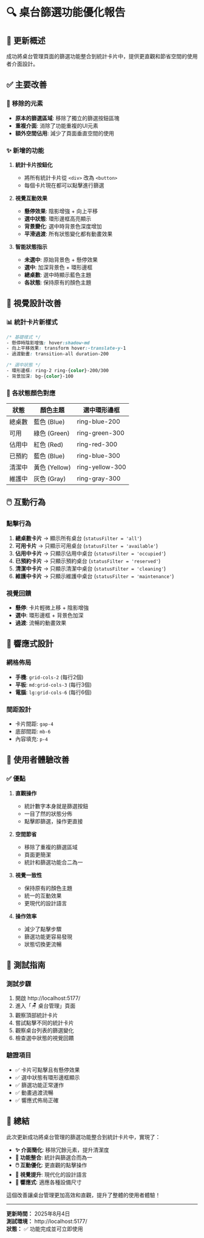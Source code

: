 # 🔍 桌台篩選功能優化報告

## 🎯 更新概述

成功將桌台管理頁面的篩選功能整合到統計卡片中，提供更直觀和節省空間的使用者介面設計。

## ✅ 主要改善

### 🚫 **移除的元素**
- **原本的篩選區域**: 移除了獨立的篩選按鈕區塊
- **重複介面**: 消除了功能重複的UI元素
- **額外空間佔用**: 減少了頁面垂直空間的使用

### ✨ **新增的功能**

1. **統計卡片按鈕化**
   - 將所有統計卡片從 `<div>` 改為 `<button>`
   - 每個卡片現在都可以點擊進行篩選

2. **視覺互動效果**
   - **懸停效果**: 陰影增強 + 向上平移
   - **選中狀態**: 環形邊框高亮顯示
   - **背景變化**: 選中時背景色深度增加
   - **平滑過渡**: 所有狀態變化都有動畫效果

3. **智能狀態指示**
   - **未選中**: 原始背景色 + 懸停效果
   - **選中**: 加深背景色 + 環形邊框
   - **總桌數**: 選中時顯示藍色主題
   - **各狀態**: 保持原有的顏色主題

## 🎨 **視覺設計改善**

### 📊 **統計卡片新樣式**

```css
/* 基礎樣式 */
- 懸停時陰影增強: hover:shadow-md
- 向上平移效果: transform hover:-translate-y-1
- 過渡動畫: transition-all duration-200

/* 選中狀態 */
- 環形邊框: ring-2 ring-{color}-200/300
- 背景加深: bg-{color}-100
```

### 🎯 **各狀態顏色對應**

| 狀態 | 顏色主題 | 選中環形邊框 |
|------|----------|-------------|
| 總桌數 | 藍色 (Blue) | ring-blue-200 |
| 可用 | 綠色 (Green) | ring-green-300 |
| 佔用中 | 紅色 (Red) | ring-red-300 |
| 已預約 | 藍色 (Blue) | ring-blue-300 |
| 清潔中 | 黃色 (Yellow) | ring-yellow-300 |
| 維護中 | 灰色 (Gray) | ring-gray-300 |

## 🖱️ **互動行為**

### 點擊行為
1. **總桌數卡片** → 顯示所有桌台 (`statusFilter = 'all'`)
2. **可用卡片** → 只顯示可用桌台 (`statusFilter = 'available'`)
3. **佔用中卡片** → 只顯示佔用中桌台 (`statusFilter = 'occupied'`)
4. **已預約卡片** → 只顯示預約桌台 (`statusFilter = 'reserved'`)
5. **清潔中卡片** → 只顯示清潔中桌台 (`statusFilter = 'cleaning'`)
6. **維護中卡片** → 只顯示維護中桌台 (`statusFilter = 'maintenance'`)

### 視覺回饋
- **懸停**: 卡片輕微上移 + 陰影增強
- **選中**: 環形邊框 + 背景色加深
- **過渡**: 流暢的動畫效果

## 📱 **響應式設計**

### 網格佈局
- **手機**: `grid-cols-2` (每行2個)
- **平板**: `md:grid-cols-3` (每行3個)
- **電腦**: `lg:grid-cols-6` (每行6個)

### 間距設計
- 卡片間距: `gap-4`
- 底部間距: `mb-6`
- 內容填充: `p-4`

## 🔄 **使用者體驗改善**

### ✅ **優點**

1. **直觀操作**
   - 統計數字本身就是篩選按鈕
   - 一目了然的狀態分佈
   - 點擊即篩選，操作更直接

2. **空間節省**
   - 移除了重複的篩選區域
   - 頁面更簡潔
   - 統計和篩選功能合二為一

3. **視覺一致性**
   - 保持原有的顏色主題
   - 統一的互動效果
   - 更現代的設計語言

4. **操作效率**
   - 減少了點擊步驟
   - 篩選功能更容易發現
   - 狀態切換更流暢

## 🧪 **測試指南**

### 測試步驟
1. 開啟 http://localhost:5177/
2. 進入「🪑 桌台管理」頁面
3. 觀察頂部統計卡片
4. 嘗試點擊不同的統計卡片
5. 觀察桌台列表的篩選變化
6. 檢查選中狀態的視覺回饋

### 驗證項目
- ✅ 卡片可點擊且有懸停效果
- ✅ 選中狀態有環形邊框顯示
- ✅ 篩選功能正常運作
- ✅ 動畫過渡流暢
- ✅ 響應式佈局正確

## 🎉 **總結**

此次更新成功將桌台管理的篩選功能整合到統計卡片中，實現了：

- **✨ 介面簡化**: 移除冗餘元素，提升清潔度
- **🎯 功能整合**: 統計與篩選合而為一
- **🖱️ 互動優化**: 更直觀的點擊操作
- **🎨 視覺提升**: 現代化的設計語言
- **📱 響應式**: 適應各種設備尺寸

這個改善讓桌台管理更加高效和直觀，提升了整體的使用者體驗！

---
**更新時間：** 2025年8月4日  
**測試環境：** http://localhost:5177/  
**狀態：** ✅ 功能完成並可立即使用
